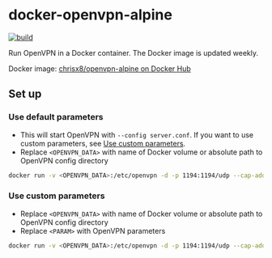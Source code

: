 # docker-openvpn-alpine

[![build](https://github.com/chrisx8/docker-openvpn-alpine/actions/workflows/build.yml/badge.svg)](https://github.com/chrisx8/docker-openvpn-alpine/actions/workflows/build.yml)

Run OpenVPN in a Docker container. The Docker image is updated weekly.

Docker image: [chrisx8/openvpn-alpine on Docker Hub](https://hub.docker.com/r/chrisx8/openvpn-alpine)

## Set up

### Use default parameters

- This will start OpenVPN with `--config server.conf`. If you want to use custom parameters, see [Use custom parameters](#use-custom-parameters).
- Replace `<OPENVPN_DATA>` with name of Docker volume or absolute path to OpenVPN config directory

```bash
docker run -v <OPENVPN_DATA>:/etc/openvpn -d -p 1194:1194/udp --cap-add=NET_ADMIN chrisx8/openvpn-alpine
```

### Use custom parameters

- Replace `<OPENVPN_DATA>` with name of Docker volume or absolute path to OpenVPN config directory
- Replace `<PARAM>` with OpenVPN parameters

```bash
docker run -v <OPENVPN_DATA>:/etc/openvpn -d -p 1194:1194/udp --cap-add=NET_ADMIN chrisx8/openvpn-alpine ovpn-start <PARAM>
```
